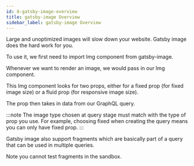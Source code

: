 ```yaml
---
id: 8-gatsby-image-overview
title: gatsby-image Overview
sidebar_label: gatsby-image Overview
---
```


Large and unoptimized images will slow down your website. Gatsby image does the hard work for you.

To use it, we first need to import Img component from gatsby-image.

Whenever we want to render an image, we would pass in our Img component.

This Img component looks for two props, either for a fixed prop (for fixed image size) or a fluid prop (for responsive image size).

The prop then takes in data from our GraphQL query.

:::note
The image type chosen at query stage must match with the type of prop you use. For example, choosing fixed when creating the query means you can only have fixed prop.
:::

Gatsby image also support fragments which are basically part of a query that can be used in multiple queries.

Note you cannot test fragments in the sandbox.
